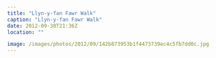 ```yaml
---
title: "Llyn-y-fan Fawr Walk"
caption: "Llyn-y-fan Fawr Walk"
date: 2012-09-30T21:36Z
location: ""

image: /images/photos/2012/09/142b873953b1f4473739ec4c5fb7dd0c.jpg
---
```

